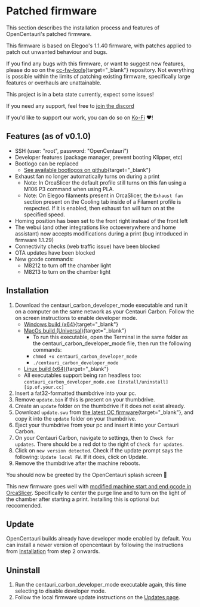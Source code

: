 # Patched firmware

This section describes the installation process and features of OpenCentauri's patched firmware.

This firmware is based on Elegoo's 1.1.40 firmware, with patches applied to patch out unwanted behaviour and bugs.

If you find any bugs with this firmware, or want to suggest new features, please do so on the [cc-fw-tools](https://github.com/OpenCentauri/cc-fw-tools){target="_blank"} repository. Not everything is possible within the limits of patching existing firmware, specifically large features or overhauls are unattainable.

This project is in a beta state currently, expect some issues!

If you need any support, feel free to [join the discord](https://discord.gg/t6Cft3wNJ3)

If you'd like to support our work, you can do so on [Ko-Fi](https://ko-fi.com/opencentauri) :heart:!

## Features (as of v0.1.0)

- SSH (user: "root", password: "OpenCentauri")
- Developer features (package manager, prevent booting Klipper, etc)
- Bootlogo can be replaced
    - [See available bootlogos on github](https://github.com/OpenCentauri/cc-fw-tools/tree/main/oc-patches/replace-bootlogo-patch){target="_blank"}
- Exhaust fan no longer automatically turns on during a print
    - Note: In OrcaSlicer the default profile still turns on this fan using a M106 P3 command when using PLA.
    - Note: On Elegoo filaments present in OrcaSlicer, the `Exhaust fan` section present on the Cooling tab inside of a Filament profile is respected. If it is enabled, then exhaust fan will turn on at the specified speed.
- Homing position has been set to the front right instead of the front left
- The webui (and other integrations like octoeverywhere and home assistant) now accepts modifications during a print (bug introduced in firmware 1.1.29)
- Connectivity checks (web traffic issue) have been blocked
- OTA updates have been blocked
- New gcode commands: 
    - M8212 to turn off the chamber light
    - M8213 to turn on the chamber light

## Installation

1. Download the centauri_carbon_developer_mode executable and run it on a computer on the same network as your Centauri Carbon. Follow the on screen instructions to enable developer mode.
    - [Windows build (x64)](https://drive.google.com/file/d/1CROOzsOPZa0S_523WJcTDxCNBs5pvNRz/view?usp=sharing){target="_blank"}
    - [MacOs build (Universal)](https://drive.google.com/file/d/1N6l0DHo1PaB8TD3hzHAWicqE6ILId-LG/view?usp=sharing){target="_blank"}
        - To run this executable, open the Terminal in the same folder as the centauri_carbon_developer_mode file, then run the following commands:
        - `chmod +x centauri_carbon_developer_mode`
        - `./centauri_carbon_developer_mode`
    - [Linux build (x64)](https://drive.google.com/file/d/1hPIMx2H8KXDDGo888rHW8m7f7IMhWHur/view?usp=sharing){target="_blank"}
    - All executables support being ran headless too: `centauri_carbon_developer_mode.exe [install/uninstall] [ip.of.your.cc]`
2. Insert a fat32-formatted thumbdrive into your pc.
3. Remove `update.bin` if this is present on your thumbdrive.
4. Create an `update` folder on the thumbdrive if it does not exist already.
5. Download `update.swu` from [the latest OC firmware](https://github.com/OpenCentauri/cc-fw-tools/releases){target="_blank"}, and copy it into the `update` folder on your thumbdrive.
6. Eject your thumbdrive from your pc and insert it into your Centauri Carbon.
7. On your Centauri Carbon, navigate to settings, then to `Check for updates`. There should be a red dot to the right of `Check for updates`.
8. Click on `new version detected`. Check if the update prompt says the following: `Update local FW`. If it does, click on Update.
9. Remove the thumbdrive after the machine reboots.

You should now be greeted by the OpenCentauri splash screen :tada:

This new firmware goes well with [modified machine start and end gcode in OrcaSlicer](./modified_start_end_machine_gcode.md). Specifically to center the purge line and to turn on the light of the chamber after starting a print. Installing this is optional but reccomended.

## Update

OpenCentauri builds already have developer mode enabled by default. You can install a newer version of opencentauri by following the instructions from [Installation](#installation) from step 2 onwards.

## Uninstall

1. Run the centauri_carbon_developer_mode executable again, this time selecting to disable developer mode.
2. Follow the local firmware update instructions on the [Updates page](../software/updates.md#updating-locally-via-usb).

